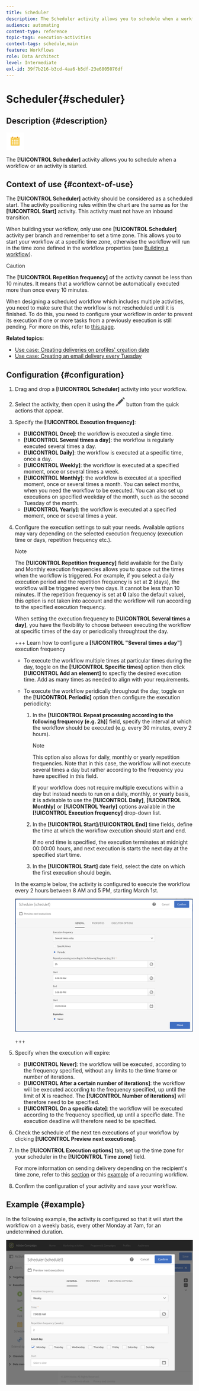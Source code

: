 ```yaml
---
title: Scheduler
description: The Scheduler activity allows you to schedule when a workflow or an activity is started.
audience: automating
content-type: reference
topic-tags: execution-activities
context-tags: schedule,main
feature: Workflows
role: Data Architect
level: Intermediate
exl-id: 39f7b216-b3cd-4aa6-b5df-23e6805076df
---
```

# Scheduler{#scheduler}

## Description {#description}

![](assets/scheduler.png)

The **[!UICONTROL Scheduler]** activity allows you to schedule when a workflow or an activity is started.

## Context of use {#context-of-use}

The **[!UICONTROL Scheduler]** activity should be considered as a scheduled start. The activity positioning rules within the chart are the same as for the **[!UICONTROL Start]** activity. This activity must not have an inbound transition.

When building your workflow, only use one **[!UICONTROL Scheduler]** activity per branch and remember to set a time zone. This allows you to start your workflow at a specific time zone, otherwise the workflow will run in the time zone defined in the workflow properties (see [Building a workflow](../../automating/using/building-a-workflow.md)).

>[!CAUTION]
>
>The **[!UICONTROL Repetition frequency]** of the activity cannot be less than 10 minutes. It means that a workflow cannot be automatically executed more than once every 10 minutes.

When designing a scheduled workflow which includes multiple activities, you need to make sure that the workflow is not rescheduled until it is finished. To do this, you need to configure your workflow in order to prevent its execution if one or more tasks from a previously execution is still pending. For more on this, refer to [this page](../../automating/using/scheduled-workflows-execution.md).

**Related topics:**

* [Use case: Creating deliveries on profiles' creation date](../../automating/using/workflow-creation-date-query.md)
* [Use case: Creating an email delivery every Tuesday](../../automating/using/workflow-weekly-offer.md)

## Configuration {#configuration}

1. Drag and drop a **[!UICONTROL Scheduler]** activity into your workflow.
1. Select the activity, then open it using the ![](assets/edit_darkgrey-24px.png) button from the quick actions that appear.
1. Specify the **[!UICONTROL Execution frequency]**:

    * **[!UICONTROL Once]**: the workflow is executed a single time.
    * **[!UICONTROL Several times a day]**: the workflow is regularly executed several times a day.
    * **[!UICONTROL Daily]**: the workflow is executed at a specific time, once a day.
    * **[!UICONTROL Weekly]**: the workflow is executed at a specified moment, once or several times a week.
    * **[!UICONTROL Monthly]**: the workflow is executed at a specified moment, once or several times a month. You can select months, when you need the workflow to be executed. You can also set up executions on specified weekday of the month, such as the second Tuesday of the month.
    * **[!UICONTROL Yearly]**: the workflow is executed at a specified moment, once or several times a year.

1. Configure the execution settings to suit your needs. Available options may vary depending on the selected execution frequency (execution time or days, repetition frequency etc.).

   >[!NOTE]
   >
   >The **[!UICONTROL Repetition frequency]** field available for the Daily and Monthly execution frequencies allows you to space out the times when the workflow is triggered. For example, if you select a daily execution period and the repetition frequency is set at **2** (days), the workflow will be triggered every two days. It cannot be less than 10 minutes. If the repetition frequency is set at **0** (also the default value), this option is not taken into account and the workflow will run according to the specified execution frequency.

    When setting the execution frequency to **[!UICONTROL Several times a day]**, you have the flexibility to choose between executing the workflow at specific times of the day or periodically throughtout the day.

    +++ Learn how to configure a **[!UICONTROL "Several times a day"]** execution frequency

    * To execute the workflow multiple times at particular times during the day, toggle on the **[!UICONTROL Specific times]** option then click **[!UICONTROL Add an element]** to specfiy the desired execution time. Add as many times as needed to align with your requirements. 

    * To execute the workflow peridically throughout the day, toggle on the **[!UICONTROL Periodic]** option then configure the execution periodicity:

        1. In the **[!UICONTROL Repeat processing according to the following frequency (e.g. 2h)]** field, specify the interval at which the workflow should be executed (e.g. every 30 minutes, every 2 hours).

            >[!NOTE]
            >
            >This option also allows for daily, monthly or yearly repetition frequencies. Note that in this case, the workflow will not execute several times a day but rather according to the frequency you have specified in this field.
            >
            > If your workflow does not require multiple executions within a day but instead needs to run on a daily, monthly, or yearly basis, it is advisable to use the **[!UICONTROL Daily]**, **[!UICONTROL Monthly]** or **[!UICONTROL Yearly]** options available in the **[!UICONTROL Execution frequency]** drop-down list.

        1. In the **[!UICONTROL Start]**/**[!UICONTROL End]** time fields, define the time at which the workflow execution should start and end.

            If no end time is specified, the execution terminates at midnight 00:00:00 hours, and next execution is starts the next day at the specified start time.

        1. In the **[!UICONTROL Start]** date field, select the date on which the first execution should begin.
    
    In the example below, the activity is configured to execute the workflow every 2 hours between 8 AM and 5 PM, starting March 1st.

    ![](assets/wkf_scheduler_day.png)

    +++

1. Specify when the execution will expire:

    * **[!UICONTROL Never]**: the workflow will be executed, according to the frequency specified, without any limits to the time frame or number of iterations.
    * **[!UICONTROL After a certain number of iterations]**: the workflow will be executed according to the frequency specified, up until the limit of **X** is reached. The **[!UICONTROL Number of iterations]** will therefore need to be specified.
    * **[!UICONTROL On a specific date]**: the workflow will be executed according to the frequency specified, up until a specific date. The execution deadline will therefore need to be specified.

1. Check the schedule of the next ten executions of your workflow by clicking **[!UICONTROL Preview next executions]**.

1. In the **[!UICONTROL Execution options]** tab, set up the time zone for your scheduler in the **[!UICONTROL Time zone]** field.

   For more information on sending delivery depending on the recipient's time zone, refer to this [section](../../sending/using/sending-messages-at-the-recipient-s-time-zone.md) or this [example](../../automating/using/recurring-push-notifications.md) of a recurring workflow.

1. Confirm the configuration of your activity and save your workflow.

## Example {#example}

In the following example, the activity is configured so that it will start the workflow on a weekly basis, every other Monday at 7am, for an undetermined duration.

![](assets/wkf_scheduler_example.png)

